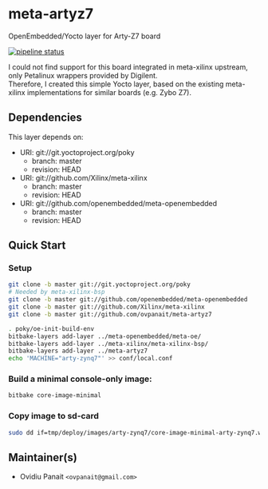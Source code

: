 # meta-artyz7
OpenEmbedded/Yocto layer for Arty-Z7 board  

[![pipeline status](https://gitlab.com/ovpanait/meta-artyz7/badges/thud/pipeline.svg)](https://gitlab.com/ovpanait/meta-artyz7/commits/thud)

I could not find support for this board integrated in meta-xilinx upstream, only Petalinux wrappers provided by Digilent.  
Therefore, I created this simple Yocto layer, based on the existing meta-xilinx implementations for similar boards (e.g. Zybo Z7).

## Dependencies

This layer depends on:

* URI: git://git.yoctoproject.org/poky
  * branch: master
  * revision: HEAD
* URI: git://github.com/Xilinx/meta-xilinx
  * branch: master
  * revision: HEAD
* URI: git://github.com/openembedded/meta-openembedded
  * branch: master
  * revision: HEAD

## Quick Start

### Setup
```sh
git clone -b master git://git.yoctoproject.org/poky
# Needed by meta-xilinx-bsp
git clone -b master git://github.com/openembedded/meta-openembedded
git clone -b master git://github.com/Xilinx/meta-xilinx
git clone -b master git://github.com/ovpanait/meta-artyz7

. poky/oe-init-build-env
bitbake-layers add-layer ../meta-openembedded/meta-oe/
bitbake-layers add-layer ../meta-xilinx/meta-xilinx-bsp/
bitbake-layers add-layer ../meta-artyz7
echo 'MACHINE="arty-zynq7"' >> conf/local.conf
```

### Build a minimal console-only image:
```sh
bitbake core-image-minimal
```

### Copy image to sd-card
```sh
sudo dd if=tmp/deploy/images/arty-zynq7/core-image-minimal-arty-zynq7.wic of=/dev/mmcblkX bs=4M iflag=fullblock oflag=direct conv=fsync status=progress
```

## Maintainer(s)

* Ovidiu Panait `<ovpanait@gmail.com>`
